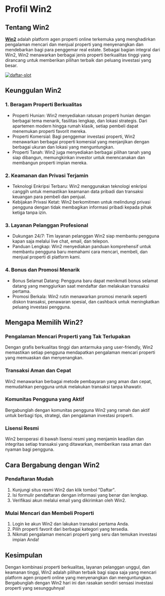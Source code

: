 Profil Win2
===========

Tentang Win2
------------

**[Win2](https://win2.online)** adalah platform agen properti online terkemuka yang menghadirkan pengalaman mencari dan menjual properti yang menyenangkan dan mendebarkan bagi para penggemar real estate. Sebagai bagian integral dari Win2, Win2 menawarkan berbagai jenis properti berkualitas tinggi yang dirancang untuk memberikan pilihan terbaik dan peluang investasi yang besar.

[![daftar-slot](https://i.ibb.co.com/8DMQ291/daftar-slot.gif)](https://s.id/win2-asia)

Keunggulan Win2
---------------

### 1\. Beragam Properti Berkualitas

*   Properti Hunian: Win2 menyediakan ratusan properti hunian dengan berbagai tema menarik, fasilitas lengkap, dan lokasi strategis. Dari apartemen modern hingga rumah klasik, setiap pembeli dapat menemukan properti favorit mereka.
*   Properti Komersial: Bagi penggemar investasi properti, Win2 menawarkan berbagai properti komersial yang menjanjikan dengan berbagai ukuran dan lokasi yang menguntungkan.
*   Properti Tanah: Win2 juga menyediakan berbagai pilihan tanah yang siap dibangun, memungkinkan investor untuk merencanakan dan membangun properti impian mereka.

### 2\. Keamanan dan Privasi Terjamin

*   Teknologi Enkripsi Terbaru: Win2 menggunakan teknologi enkripsi canggih untuk memastikan keamanan data pribadi dan transaksi keuangan para pembeli dan penjual.
*   Kebijakan Privasi Ketat: Win2 berkomitmen untuk melindungi privasi pengguna dengan tidak membagikan informasi pribadi kepada pihak ketiga tanpa izin.

### 3\. Layanan Pelanggan Profesional

*   Dukungan 24/7: Tim layanan pelanggan Win2 siap membantu pengguna kapan saja melalui live chat, email, dan telepon.
*   Panduan Lengkap: Win2 menyediakan panduan komprehensif untuk membantu pengguna baru memahami cara mencari, membeli, dan menjual properti di platform kami.

### 4\. Bonus dan Promosi Menarik

*   Bonus Selamat Datang: Pengguna baru dapat menikmati bonus selamat datang yang menggiurkan saat mendaftar dan melakukan transaksi pertama.
*   Promosi Berkala: Win2 rutin menawarkan promosi menarik seperti diskon transaksi, penawaran spesial, dan cashback untuk meningkatkan peluang investasi pengguna.

Mengapa Memilih Win2?
---------------------

### Pengalaman Mencari Properti yang Tak Terlupakan

Dengan grafis berkualitas tinggi dan antarmuka yang user-friendly, Win2 memastikan setiap pengguna mendapatkan pengalaman mencari properti yang memuaskan dan menyenangkan.

### Transaksi Aman dan Cepat

Win2 menawarkan berbagai metode pembayaran yang aman dan cepat, memudahkan pengguna untuk melakukan transaksi tanpa khawatir.

### Komunitas Pengguna yang Aktif

Bergabunglah dengan komunitas pengguna Win2 yang ramah dan aktif untuk berbagi tips, strategi, dan pengalaman investasi properti.

### Lisensi Resmi

Win2 beroperasi di bawah lisensi resmi yang menjamin keadilan dan integritas setiap transaksi yang ditawarkan, memberikan rasa aman dan nyaman bagi pengguna.

Cara Bergabung dengan Win2
--------------------------

### Pendaftaran Mudah

1.  Kunjungi situs resmi Win2 dan klik tombol "Daftar".
2.  Isi formulir pendaftaran dengan informasi yang benar dan lengkap.
3.  Verifikasi akun melalui email yang dikirimkan oleh Win2.

### Mulai Mencari dan Membeli Properti

1.  Login ke akun Win2 dan lakukan transaksi pertama Anda.
2.  Pilih properti favorit dari berbagai kategori yang tersedia.
3.  Nikmati pengalaman mencari properti yang seru dan temukan investasi impian Anda!

Kesimpulan
----------

Dengan kombinasi properti berkualitas, layanan pelanggan unggul, dan keamanan tinggi, Win2 adalah pilihan terbaik bagi siapa saja yang mencari platform agen properti online yang menyenangkan dan menguntungkan. Bergabunglah dengan Win2 hari ini dan rasakan sendiri sensasi investasi properti yang sesungguhnya!


<!---
Win2Online/Win2Online is a ✨ special ✨ repository because its `README.md` (this file) appears on your GitHub profile.
You can click the Preview link to take a look at your changes.
--->
